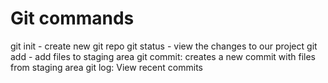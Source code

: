 # Git commands

git init - create new git repo
git status - view the changes to our project
git add - add files to staging area
git commit: creates a new commit with files from staging area
git log: View recent commits
